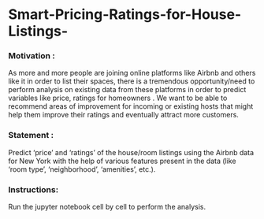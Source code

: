 # Smart-Pricing-Ratings-for-House-Listings-
### Motivation : 
As more and more people are joining online platforms like Airbnb and others like it in order to list their spaces, there is a tremendous opportunity/need to perform analysis on existing data from these platforms in order to predict variables like price, ratings for homeowners . We want to be able to recommend areas of improvement for incoming or existing hosts that might help them improve their ratings and eventually attract more customers. 
### Statement : 
Predict ‘price’ and ‘ratings’ of the house/room listings using the Airbnb data for New York with the help of various features present in the data (like ‘room type’, ‘neighborhood’, ‘amenities’, etc.).

### Instructions:
Run the jupyter notebook cell by cell to perform the analysis.
